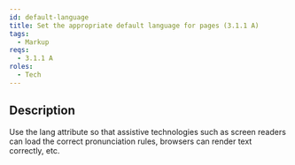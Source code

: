 ```yaml
---
id: default-language
title: Set the appropriate default language for pages (3.1.1 A)
tags:
  - Markup
reqs:
  - 3.1.1 A
roles:
  - Tech
---
```


## Description

Use the lang attribute so that assistive technologies such as screen readers can load the correct pronunciation rules, browsers can render text correctly, etc.
